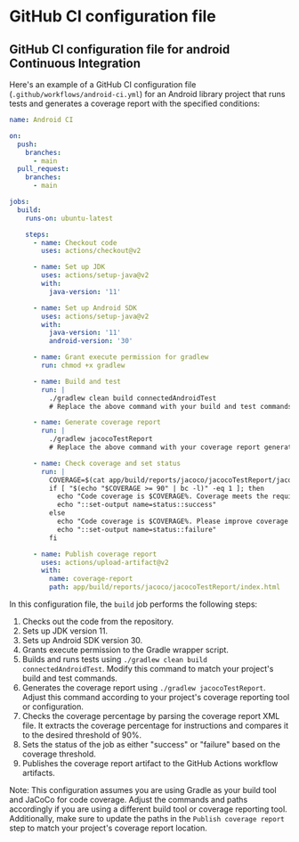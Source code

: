 # GitHub CI configuration file

## GitHub CI configuration file for android Continuous Integration

Here's an example of a GitHub CI configuration file (`.github/workflows/android-ci.yml`) for an Android library project that runs tests and generates a coverage report with the specified conditions:

```yaml
name: Android CI

on:
  push:
    branches:
      - main
  pull_request:
    branches:
      - main

jobs:
  build:
    runs-on: ubuntu-latest

    steps:
      - name: Checkout code
        uses: actions/checkout@v2

      - name: Set up JDK
        uses: actions/setup-java@v2
        with:
          java-version: '11'

      - name: Set up Android SDK
        uses: actions/setup-java@v2
        with:
          java-version: '11'
          android-version: '30'

      - name: Grant execute permission for gradlew
        run: chmod +x gradlew

      - name: Build and test
        run: |
          ./gradlew clean build connectedAndroidTest
          # Replace the above command with your build and test commands

      - name: Generate coverage report
        run: |
          ./gradlew jacocoTestReport
          # Replace the above command with your coverage report generation command

      - name: Check coverage and set status
        run: |
          COVERAGE=$(cat app/build/reports/jacoco/jacocoTestReport/jacocoTestReport.xml | grep 'counter type="INSTRUCTION"' | awk '{ print $3 }' | awk -F"[=\" ]" '{ print $2 }')
          if [ "$(echo "$COVERAGE >= 90" | bc -l)" -eq 1 ]; then
            echo "Code coverage is $COVERAGE%. Coverage meets the required threshold."
            echo "::set-output name=status::success"
          else
            echo "Code coverage is $COVERAGE%. Please improve coverage to at least 90%."
            echo "::set-output name=status::failure"
          fi

      - name: Publish coverage report
        uses: actions/upload-artifact@v2
        with:
          name: coverage-report
          path: app/build/reports/jacoco/jacocoTestReport/index.html
```

In this configuration file, the `build` job performs the following steps:

1. Checks out the code from the repository.
2. Sets up JDK version 11.
3. Sets up Android SDK version 30.
4. Grants execute permission to the Gradle wrapper script.
5. Builds and runs tests using `./gradlew clean build connectedAndroidTest`. Modify this command to match your project's build and test commands.
6. Generates the coverage report using `./gradlew jacocoTestReport`. Adjust this command according to your project's coverage reporting tool or configuration.
7. Checks the coverage percentage by parsing the coverage report XML file. It extracts the coverage percentage for instructions and compares it to the desired threshold of 90%.
8. Sets the status of the job as either "success" or "failure" based on the coverage threshold.
9. Publishes the coverage report artifact to the GitHub Actions workflow artifacts.

Note: This configuration assumes you are using Gradle as your build tool and JaCoCo for code coverage. Adjust the commands and paths accordingly if you are using a different build tool or coverage reporting tool. Additionally, make sure to update the paths in the `Publish coverage report` step to match your project's coverage report location.